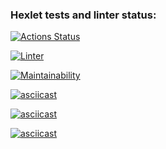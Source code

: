 ### Hexlet tests and linter status:
[![Actions Status](https://github.com/bmwmtv/frontend-project-lvl1/workflows/hexlet-check/badge.svg)](https://github.com/bmwmtv/frontend-project-lvl1/actions)

[![Linter](https://github.com/bmwmtv/frontend-project-lvl1/actions/workflows/linter.yml/badge.svg)](https://github.com/bmwmtv/frontend-project-lvl1/actions/workflows/linter.yml)

[![Maintainability](https://api.codeclimate.com/v1/badges/a99a88d28ad37a79dbf6/maintainability)](https://codeclimate.com/github/codeclimate/codeclimate/maintainability)

[![asciicast](https://asciinema.org/a/494397.svg)](https://asciinema.org/a/494397)

[![asciicast](https://asciinema.org/a/F7EvkN6cjXUEW95xYQ4STaT51.svg)](https://asciinema.org/a/F7EvkN6cjXUEW95xYQ4STaT51)

[![asciicast](https://asciinema.org/a/CzvvnbImr5apPMoQpTD31vN8J.svg)](https://asciinema.org/a/CzvvnbImr5apPMoQpTD31vN8J)

